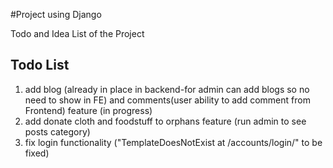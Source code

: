 #Project using Django

Todo and Idea List of the Project


## Todo List
1. add blog (already in place in backend-for admin can add blogs so no need to show in FE) and comments(user ability to add comment from Frontend) feature (in progress)
2. add donate cloth and foodstuff to orphans feature (run admin to see posts category)
3. fix login functionality ("TemplateDoesNotExist at /accounts/login/"
 to be fixed)
